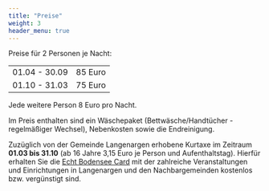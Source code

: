 ```yaml
---
title: "Preise"
weight: 3
header_menu: true
---
```


Preise für 2 Personen je Nacht:


| | |
|---------------|---------|
| 01.04 - 30.09 | 85 Euro |
| 01.10 - 31.03 | 75 Euro |

Jede weitere Person 8 Euro pro Nacht.

Im Preis enthalten sind ein Wäschepaket (Bettwäsche/Handtücher - regelmäßiger Wechsel), Nebenkosten
sowie die Endreinigung. 

Zuzüglich von der Gemeinde Langenargen erhobene Kurtaxe im Zeitraum **01.03 bis 31.10** (ab 16 Jahre
3,15 Euro je Person und Aufenthaltstag). Hierfür erhalten Sie die [Echt Bodensee
Card](https://www.echt-bodensee.de/planen/echt-bodensee-card) mit der zahlreiche Veranstaltungen und
Einrichtungen in Langenargen und den Nachbargemeinden kostenlos bzw. vergünstigt sind.
